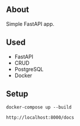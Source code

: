 ## About
Simple FastAPI app.

## Used
* FastAPI
* CRUD
* PostgreSQL
* Docker

## Setup
```
docker-compose up --build

http://localhost:8000/docs
```
